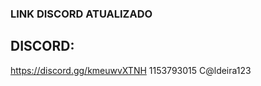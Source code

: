 ### LINK DISCORD ATUALIZADO ##

## DISCORD: ##
https://discord.gg/kmeuwvXTNH
1153793015 
C@ldeira123
